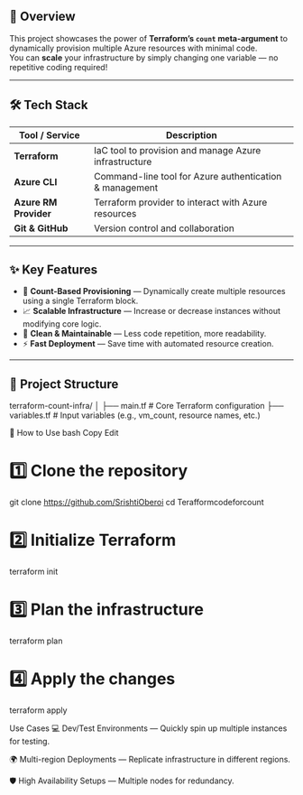 ## 📖 Overview
This project showcases the power of **Terraform’s `count` meta-argument** to dynamically provision multiple Azure resources with minimal code.  
You can **scale** your infrastructure by simply changing one variable — no repetitive coding required!  

---

## 🛠 Tech Stack
| Tool / Service | Description |
|---------------|-------------|
| **Terraform** | IaC tool to provision and manage Azure infrastructure |
| **Azure CLI** | Command-line tool for Azure authentication & management |
| **Azure RM Provider** | Terraform provider to interact with Azure resources |
| **Git & GitHub** | Version control and collaboration |

---

## ✨ Key Features
- 🔢 **Count-Based Provisioning** — Dynamically create multiple resources using a single Terraform block.
- 📈 **Scalable Infrastructure** — Increase or decrease instances without modifying core logic.
- 🧹 **Clean & Maintainable** — Less code repetition, more readability.
- ⚡ **Fast Deployment** — Save time with automated resource creation.

---

## 📂 Project Structure
terraform-count-infra/
│
├── main.tf # Core Terraform configuration
├── variables.tf # Input variables (e.g., vm_count, resource names, etc.)



🚀 How to Use
bash
Copy
Edit
# 1️⃣ Clone the repository
git clone https://github.com/SrishtiOberoi
cd Terafformcodeforcount

# 2️⃣ Initialize Terraform
terraform init

# 3️⃣ Plan the infrastructure
terraform plan 

# 4️⃣ Apply the changes
terraform apply 

 Use Cases
💻 Dev/Test Environments — Quickly spin up multiple instances for testing.

🌍 Multi-region Deployments — Replicate infrastructure in different regions.

🛡 High Availability Setups — Multiple nodes for redundancy.
